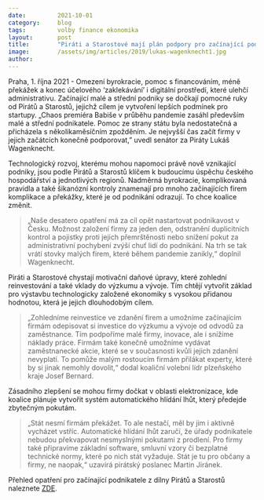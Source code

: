 ```yaml
---
date:         2021-10-01
category:     blog
tags:         volby finance ekonomika
layout:       post
title:        "Piráti a Starostové mají plán podpory pro začínající podnikatele"
image:        /assets/img/articles/2019/lukas-wagenknecht1.jpg
author:       
---
```


Praha, 1. října 2021 - Omezení byrokracie, pomoc s financováním, méně překážek a konec účelového ‘zaklekávání’ i digitální prostředí, které ulehčí administrativu. Začínající malé a střední podniky se dočkají pomocné ruky od Pirátů a Starostů, jejichž cílem je vytvoření lepších podmínek pro startupy. „Chaos premiéra Babiše v průběhu pandemie zasáhl především malé a střední podnikatele. Pomoc ze strany státu byla nedostatečná a přicházela s několikaměsíčním zpožděním. Je nejvyšší čas začít firmy v jejich začátcích konečně podporovat,” uvedl senátor za Piráty Lukáš Wagenknecht. 

 

Technologický rozvoj, kterému mohou napomoci právě nově vznikající podniky, jsou podle Pirátů a Starostů klíčem k budoucímu úspěchu českého hospodářství a jednotlivých regionů. Nadměrná byrokracie, komplikovaná pravidla a také šikanózní kontroly znamenají pro mnoho začínajících firem komplikace a překážky, které je od podnikání odrazují. To chce koalice změnit. 

 

> „Naše desatero opatření má za cíl opět nastartovat podnikavost v Česku. Možnost založení firmy za jeden den, odstranění duplicitních kontrol a pojistky proti jejich přemrštěnosti nebo snížení pokut za administrativní pochybení zvýší chuť lidí do podnikání.  Na trh se tak vrátí stovky malých firem, které během pandemie zanikly,“ doplnil Wagenknecht. 


Piráti a Starostové chystají motivační daňové úpravy, které zohlední reinvestování a také vklady do výzkumu a vývoje. Tím chtějí vytvořit základ pro výstavbu technologicky založené ekonomiky s vysokou přidanou hodnotou, která je jejich dlouhodobým cílem.


> „Zohledníme reinvestice ve zdanění firem a umožníme začínajícím firmám odepisovat si investice do výzkumu a vývoje od odvodů za zaměstnance. Tím podpoříme malé firmy, inovace, ale i snížíme náklady práce. Firmám také konečně umožníme vydávat zaměstnanecké akcie, které se v současnosti kvůli jejich zdanění nevyplatí. To pomůže malým rostoucím firmám přilákat experty, které by si jinak nemohly dovolit,“ dodal koaliční volební lídr plzeňského kraje Josef Bernard. 

 

Zásadního zlepšení se mohou firmy dočkat v oblasti elektronizace, kde koalice plánuje vytvořit systém automatického hlídání lhůt, který předejde zbytečným pokutám.

 

> „Stát nesmí firmám překážet. To ale nestačí, měl by jim i aktivně vycházet vstříc. Automatické hlídání lhůt zaručí, že úřady podnikatele nebudou překvapovat nesmyslnými pokutami z prodlení. Pro firmy také připravíme základní software, smluvní vzory či bezplatné technické normy, které po nich stát vyžaduje. Stát je tu pro občany a firmy, ne naopak,“ uzavírá pirátský poslanec Martin Jiránek. 


Přehled opatření pro začínající podnikatele z dílny Pirátů a Starostů naleznete [ZDE](https://www.piratiastarostove.cz/strategicke-dokumenty/program-pro-podnikatele/?fbclid=IwAR1pvZE7JW4YRL4igRdzrI7FvHJNQpU4i1t13lpu3Z6y3XbeQAxas4KIYuU).





